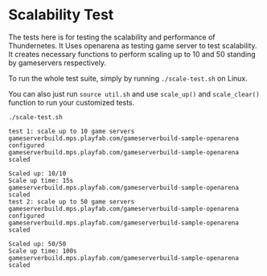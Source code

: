 Scalability Test
===

The tests here is for testing the scalability and performance of Thundernetes. It Uses openarena as testing game server to test scalability. It creates necessary functions to perform scaling up to 10 and 50 standing by gameservers respectively.

To run the whole test suite, simply by running `./scale-test.sh` on Linux.

You can also just run `source util.sh` and use `scale_up()` and `scale_clear()` function to run your customized tests.


```
./scale-test.sh

test 1: scale up to 10 game servers
gameserverbuild.mps.playfab.com/gameserverbuild-sample-openarena configured
gameserverbuild.mps.playfab.com/gameserverbuild-sample-openarena scaled

Scaled up: 10/10
Scale up time: 15s
gameserverbuild.mps.playfab.com/gameserverbuild-sample-openarena scaled
test 2: scale up to 50 game servers
gameserverbuild.mps.playfab.com/gameserverbuild-sample-openarena configured
gameserverbuild.mps.playfab.com/gameserverbuild-sample-openarena scaled

Scaled up: 50/50
Scale up time: 100s
gameserverbuild.mps.playfab.com/gameserverbuild-sample-openarena scaled
```